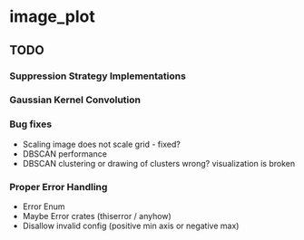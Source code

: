 # image_plot


## TODO

### Suppression Strategy Implementations

### Gaussian Kernel Convolution

### Bug fixes
- Scaling image does not scale grid - fixed?
- DBSCAN performance
- DBSCAN clustering or drawing of clusters wrong? visualization is broken

### Proper Error Handling

- Error Enum
- Maybe Error crates (thiserror / anyhow)
- Disallow invalid config (positive min axis or negative max)
